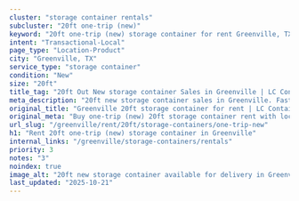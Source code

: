 ```yaml
---
cluster: "storage container rentals"
subcluster: "20ft one-trip (new)"
keyword: "20ft one-trip (new) storage container for rent Greenville, TX"
intent: "Transactional-Local"
page_type: "Location-Product"
city: "Greenville, TX"
service_type: "storage container"
condition: "New"
size: "20ft"
title_tag: "20ft Out New storage container Sales in Greenville | LC Container"
meta_description: "20ft new storage container sales in Greenville. Fast delivery, competitive pricing. Serving storage containers area. Quote ID: DDK. Call (214) 524-4168 for your free quote today."
original_title: "Greenville 20ft storage container for rent | LC Container"
original_meta: "Buy one-trip (new) 20ft storage container rent with local delivery in Greenville, TX. LC Container — local Since 2003. Request a fast quote today."
url_slug: "/greenville/rent/20ft/storage-containers/one-trip-new"
h1: "Rent 20ft one-trip (new) storage container in Greenville"
internal_links: "/greenville/storage-containers/rentals"
priority: 3
notes: "3"
noindex: true
image_alt: "20ft new storage container available for delivery in Greenville"
last_updated: "2025-10-21"
---
```


<!-- TODO: Add unique city/inventory copy, images, and internal links here. -->
